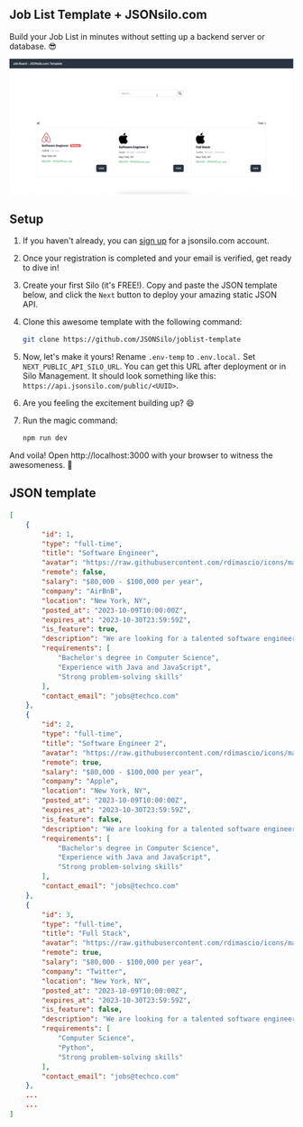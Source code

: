 ## Job List Template + JSONsilo.com
Build your Job List in minutes without setting up a backend server or database. 😎

![Sample](/screenshots/joblist-template-example.gif)

## Setup

1. If you haven't already, you can [sign up](https://jsonsilo.com/user/signup) for a jsonsilo.com account.
2. Once your registration is completed and your email is verified, get ready to dive in!
3. Create your first Silo (it's FREE!). Copy and paste the JSON template below, and click the `Next` button to deploy your amazing static JSON API.
4. Clone this awesome template with the following command:
    ```bash
    git clone https://github.com/JSONSilo/joblist-template
    ```
5. Now, let's make it yours! Rename `.env-temp` to `.env.local.` Set `NEXT_PUBLIC_API_SILO_URL`. 
    You can get this URL after deployment or in Silo Management. It should look something like this: `https://api.jsonsilo.com/public/<UUID>`.

7. Are you feeling the excitement building up? 😄
8. Run the magic command:
    ```bash
    npm run dev
    ```

And voila! Open http://localhost:3000 with your browser to witness the awesomeness. 🎉

## JSON template

```json
[
    {
        "id": 1,
        "type": "full-time",
        "title": "Software Engineer",
        "avatar": "https://raw.githubusercontent.com/rdimascio/icons/master/icons/airbnb.svg",
        "remote": false,
        "salary": "$80,000 - $100,000 per year",
        "company": "AirBnB",
        "location": "New York, NY",
        "posted_at": "2023-10-09T10:00:00Z",
        "expires_at": "2023-10-30T23:59:59Z",
        "is_feature": true,
        "description": "We are looking for a talented software engineer to join our team bla",
        "requirements": [
            "Bachelor's degree in Computer Science",
            "Experience with Java and JavaScript",
            "Strong problem-solving skills"
        ],
        "contact_email": "jobs@techco.com"
    },
    {
        "id": 2,
        "type": "full-time",
        "title": "Software Engineer 2",
        "avatar": "https://raw.githubusercontent.com/rdimascio/icons/master/icons/apple.svg",
        "remote": true,
        "salary": "$80,000 - $100,000 per year",
        "company": "Apple",
        "location": "New York, NY",
        "posted_at": "2023-10-09T10:00:00Z",
        "expires_at": "2023-10-30T23:59:59Z",
        "is_feature": false,
        "description": "We are looking for a talented software engineer to join our team bla bla",
        "requirements": [
            "Bachelor's degree in Computer Science",
            "Experience with Java and JavaScript",
            "Strong problem-solving skills"
        ],
        "contact_email": "jobs@techco.com"
    },
    {
        "id": 3,
        "type": "full-time",
        "title": "Full Stack",
        "avatar": "https://raw.githubusercontent.com/rdimascio/icons/master/icons/apple.svg",
        "remote": true,
        "salary": "$80,000 - $100,000 per year",
        "company": "Twitter",
        "location": "New York, NY",
        "posted_at": "2023-10-09T10:00:00Z",
        "expires_at": "2023-10-30T23:59:59Z",
        "is_feature": false,
        "description": "We are looking for a talented software engineer to join our team bla bla",
        "requirements": [
            "Computer Science",
            "Python",
            "Strong problem-solving skills"
        ],
        "contact_email": "jobs@techco.com"
    },
    ...
    ...
]

